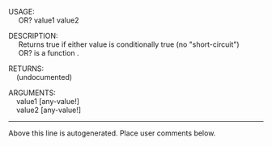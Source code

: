 USAGE:  
&nbsp;&nbsp;&nbsp;&nbsp;&nbsp;OR?&nbsp;value1&nbsp;value2&nbsp;  
  
DESCRIPTION:  
&nbsp;&nbsp;&nbsp;&nbsp;&nbsp;Returns&nbsp;true&nbsp;if&nbsp;either&nbsp;value&nbsp;is&nbsp;conditionally&nbsp;true&nbsp;(no&nbsp;"short-circuit")  
&nbsp;&nbsp;&nbsp;&nbsp;&nbsp;OR?&nbsp;is&nbsp;a&nbsp;function&nbsp;.  
  
RETURNS:  
&nbsp;&nbsp;&nbsp;&nbsp;(undocumented)  
  
ARGUMENTS:  
&nbsp;&nbsp;&nbsp;&nbsp;value1&nbsp;[any-value!]  
&nbsp;&nbsp;&nbsp;&nbsp;value2&nbsp;[any-value!]  
___
Above this line is autogenerated. Place user comments below.